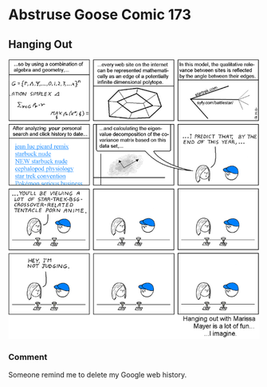 # Abstruse Goose Comic 173
## Hanging Out

![image](hanging_out.png)
### Comment
Someone remind me to delete my Google web history.
